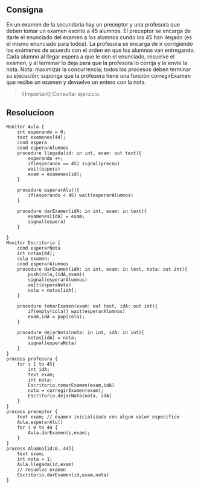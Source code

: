 ## Consigna

En un examen de la secundaria hay un preceptor y una profesora que deben tomar un examen
escrito a 45 alumnos. El preceptor se encarga de darle el enunciado del examen a los alumnos
cundo los 45 han llegado (es el mismo enunciado para todos). La profesora se encarga de ir
corrigiendo los exámenes de acuerdo con el orden en que los alumnos van entregando. Cada
alumno al llegar espera a que le den el enunciado, resuelve el examen, y al terminar lo deja
para que la profesora lo corrija y le envíe la nota. Nota: maximizar la concurrencia; todos los
procesos deben terminar su ejecución; suponga que la profesora tiene una función
corregirExamen que recibe un examen y devuelve un entero con la nota.


>![Important]
>Consultar ejercicio.
## Resolucioon

```
Monitor Aula {
    int esperando = 0;
    text examenes[44];
    cond espera
    cond esperarAlumnos
    procedure llegada(id: in int, exam: out text){
        esperando ++;
        if(esperando == 45) signal(precep)
        wait(espera)
        exam = examenes[id];
    }

    procedure esperarAlu(){
        if(esperando < 45) wait(esperarAlumnos)
    }

    procedure darExamen(idA: in int, exam: in text){
        examenes[idA] = exam;
        signal(espera)
    }

}
Monitor Escritorio {
    cond esperarNota
    int notas[44];
    cola examen;
    cond esperarAlumnos
    procedure darExamen(idA: in int, exam: in text, nota: out int){
        push(cola,(idA,exam))
        signal(esperarAlumnos)
        wait(esperaNota)
        nota = notas[idA];
    }

    procedure tomarExamen(exam: out text, idA: out int){
        if(empty(cola)) wait(esperarAlumnos)
        exam,idA = pop(cola);
    }

    procedure dejarNota(nota: in int, idA: in int){
        notas[idA] = nota;
        signal(esperaNota)
    }
}
process profesora {
    for i 1 to 45{
        int idA;
        text exam;
        int nota;
        Escritorio.tomarExamen(exam,idA)
        nota = corregirExamen(exam);
        Escritorio.dejarNota(nota, idA)
    }
}
process preceptor {
    text exam; // examen inicializado con algun valor especifico
    Aula.esperarAlu()
    for i 0 to 44 {
        Aula.darExamen(i,exam);
    }
}
process Alumno[id:0..44]{
    text exam;
    int nota = 1;
    Aula.llegada(id,exam)
    // resuelve examen
    Escritorio.darExamen(id,exam,nota)
}
```